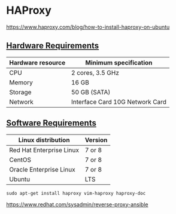 # HAProxy

https://www.haproxy.com/blog/how-to-install-haproxy-on-ubuntu

## [ Hardware Requirements ](https://github.com/pingcap/docs/blob/master/best-practices/haproxy-best-practices.md#hardware-requirements)

| Hardware resource  | Minimum specification           |
|--------------------|---------------------------------|
| CPU                | 2 cores, 3.5 GHz                |
| Memory             | 16 GB                           |
| Storage            | 50 GB (SATA)                    |
| Network            | Interface Card 10G Network Card |

## [ Software Requirements ](https://github.com/pingcap/docs/blob/master/best-practices/haproxy-best-practices.md#software-requirements)


| Linux distribution       | Version |
|--------------------------|---------|
| Red Hat Enterprise Linux | 7 or 8  |
| CentOS                   | 7 or 8  |
| Oracle Enterprise Linux  | 7 or 8  |
| Ubuntu                   | LTS     |

```shell
sudo apt-get install haproxy vim-haproxy haproxy-doc
```


https://www.redhat.com/sysadmin/reverse-proxy-ansible

